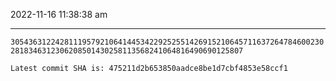 2022-11-16 11:38:38 am

---

`30543631224281119579210641445342292525514269152106457116372647846002302818346312306208501430258113568241064816490690125807`

`Latest commit SHA is: 475211d2b653850aadce8be1d7cbf4853e58ccf1 `
